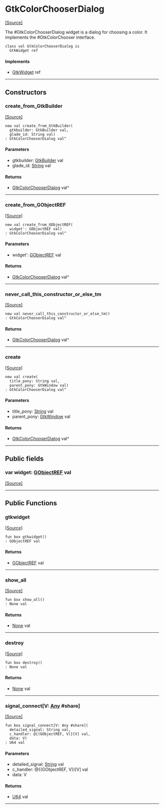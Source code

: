 # GtkColorChooserDialog
<span class="source-link">[[Source]](src/gtk3/GtkColorChooserDialog.md#L6)</span>

The #GtkColorChooserDialog widget is a dialog for choosing
a color. It implements the #GtkColorChooser interface.


```pony
class val GtkColorChooserDialog is
  GtkWidget ref
```

#### Implements

* [GtkWidget](gtk3-GtkWidget.md) ref

---

## Constructors

### create_from_GtkBuilder
<span class="source-link">[[Source]](src/gtk3/GtkColorChooserDialog.md#L15)</span>


```pony
new val create_from_GtkBuilder(
  gtkbuilder: GtkBuilder val,
  glade_id: String val)
: GtkColorChooserDialog val^
```
#### Parameters

*   gtkbuilder: [GtkBuilder](gtk3-GtkBuilder.md) val
*   glade_id: [String](builtin-String.md) val

#### Returns

* [GtkColorChooserDialog](gtk3-GtkColorChooserDialog.md) val^

---

### create_from_GObjectREF
<span class="source-link">[[Source]](src/gtk3/GtkColorChooserDialog.md#L18)</span>


```pony
new val create_from_GObjectREF(
  widget': GObjectREF val)
: GtkColorChooserDialog val^
```
#### Parameters

*   widget': [GObjectREF](gtk3-..-gobject-GObjectREF.md) val

#### Returns

* [GtkColorChooserDialog](gtk3-GtkColorChooserDialog.md) val^

---

### never_call_this_constructor_or_else_tm
<span class="source-link">[[Source]](src/gtk3/GtkColorChooserDialog.md#L21)</span>


```pony
new val never_call_this_constructor_or_else_tm()
: GtkColorChooserDialog val^
```

#### Returns

* [GtkColorChooserDialog](gtk3-GtkColorChooserDialog.md) val^

---

### create
<span class="source-link">[[Source]](src/gtk3/GtkColorChooserDialog.md#L25)</span>


```pony
new val create(
  title_pony: String val,
  parent_pony: GtkWindow val)
: GtkColorChooserDialog val^
```
#### Parameters

*   title_pony: [String](builtin-String.md) val
*   parent_pony: [GtkWindow](gtk3-GtkWindow.md) val

#### Returns

* [GtkColorChooserDialog](gtk3-GtkColorChooserDialog.md) val^

---

## Public fields

### var widget: [GObjectREF](gtk3-..-gobject-GObjectREF.md) val
<span class="source-link">[[Source]](src/gtk3/GtkColorChooserDialog.md#L11)</span>



---

## Public Functions

### gtkwidget
<span class="source-link">[[Source]](src/gtk3/GtkColorChooserDialog.md#L13)</span>


```pony
fun box gtkwidget()
: GObjectREF val
```

#### Returns

* [GObjectREF](gtk3-..-gobject-GObjectREF.md) val

---

### show_all
<span class="source-link">[[Source]](src/gtk3/GtkWidget.md#L4)</span>


```pony
fun box show_all()
: None val
```

#### Returns

* [None](builtin-None.md) val

---

### destroy
<span class="source-link">[[Source]](src/gtk3/GtkWidget.md#L7)</span>


```pony
fun box destroy()
: None val
```

#### Returns

* [None](builtin-None.md) val

---

### signal_connect\[V: [Any](builtin-Any.md) #share\]
<span class="source-link">[[Source]](src/gtk3/GtkWidget.md#L10)</span>


```pony
fun box signal_connect[V: Any #share](
  detailed_signal: String val,
  c_handler: @{(GObjectREF, V)}[V] val,
  data: V)
: U64 val
```
#### Parameters

*   detailed_signal: [String](builtin-String.md) val
*   c_handler: @{(GObjectREF, V)}[V] val
*   data: V

#### Returns

* [U64](builtin-U64.md) val

---

